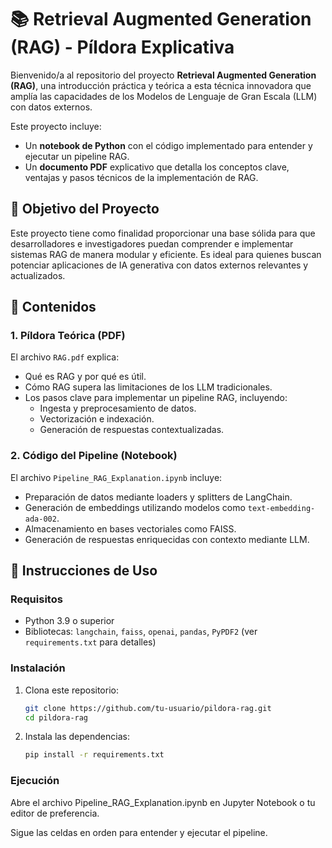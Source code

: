 # 📚 Retrieval Augmented Generation (RAG) - Píldora Explicativa

Bienvenido/a al repositorio del proyecto **Retrieval Augmented Generation (RAG)**, una introducción práctica y teórica a esta técnica innovadora que amplía las capacidades de los Modelos de Lenguaje de Gran Escala (LLM) con datos externos.

Este proyecto incluye:
- Un **notebook de Python** con el código implementado para entender y ejecutar un pipeline RAG.
- Un **documento PDF** explicativo que detalla los conceptos clave, ventajas y pasos técnicos de la implementación de RAG.

## 🎯 Objetivo del Proyecto
Este proyecto tiene como finalidad proporcionar una base sólida para que desarrolladores e investigadores puedan comprender e implementar sistemas RAG de manera modular y eficiente. Es ideal para quienes buscan potenciar aplicaciones de IA generativa con datos externos relevantes y actualizados.


## 📖 Contenidos

### 1. **Píldora Teórica (PDF)**
El archivo `RAG.pdf` explica:
- Qué es RAG y por qué es útil.
- Cómo RAG supera las limitaciones de los LLM tradicionales.
- Los pasos clave para implementar un pipeline RAG, incluyendo:
  - Ingesta y preprocesamiento de datos.
  - Vectorización e indexación.
  - Generación de respuestas contextualizadas.

### 2. **Código del Pipeline (Notebook)**
El archivo `Pipeline_RAG_Explanation.ipynb` incluye:
- Preparación de datos mediante loaders y splitters de LangChain.
- Generación de embeddings utilizando modelos como `text-embedding-ada-002`.
- Almacenamiento en bases vectoriales como FAISS.
- Generación de respuestas enriquecidas con contexto mediante LLM.


## 🚀 Instrucciones de Uso

### Requisitos
- Python 3.9 o superior
- Bibliotecas: `langchain`, `faiss`, `openai`, `pandas`, `PyPDF2` (ver `requirements.txt` para detalles)


### Instalación
1. Clona este repositorio:
   ```bash
   git clone https://github.com/tu-usuario/pildora-rag.git
   cd pildora-rag

2. Instala las dependencias:
    ```bash
    pip install -r requirements.txt


### Ejecución

Abre el archivo Pipeline_RAG_Explanation.ipynb en Jupyter Notebook o tu editor de preferencia.

Sigue las celdas en orden para entender y ejecutar el pipeline.
